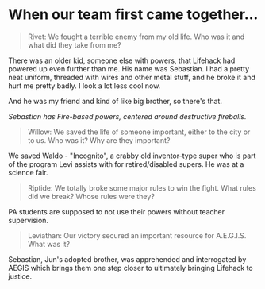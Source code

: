 <!-- TITLE: Session 0 -->
<!-- SUBTITLE: A quick summary of Session 0 -->

# When our team first came together...
> Rivet: We fought a terrible enemy from my old life. Who was it and what did they take from me?

There was an older kid, someone else with powers, that Lifehack had powered up even further than me. His name was Sebastian. I had a pretty neat uniform, threaded with wires and other metal stuff, and he broke it and hurt me pretty badly. I look a lot less cool now.

And he was my friend and kind of like big brother, so there's that.

*Sebastian has Fire-based powers, centered around destructive fireballs.*

> Willow: We saved the life of someone important, either to the city or to us. Who was it? Why are they important?

We saved Waldo - "Incognito", a crabby old inventor-type super who is part of the program Levi assists with for retired/disabled supers. He was at a science fair.

> Riptide: We totally broke some major rules to win the fight. What rules did we break? Whose rules were they?

PA students are supposed to not use their powers without teacher supervision.

> Leviathan: Our victory secured an important resource for A.E.G.I.S. What was it?

Sebastian, Jun's adopted brother, was apprehended and interrogated by AEGIS which brings them one step closer to ultimately bringing Lifehack to justice.